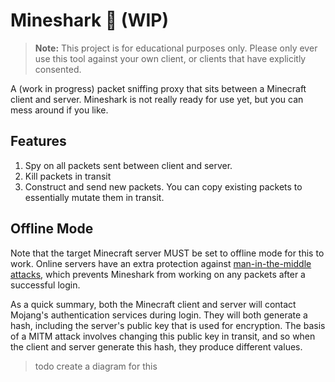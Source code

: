 # Mineshark 🦈 (WIP)

> **Note:** This project is for educational purposes only. Please only ever use
> this tool against your own client, or clients that have explicitly consented.

A (work in progress) packet sniffing proxy that sits between a Minecraft client
and server. Mineshark is not really ready for use yet, but you can mess around
if you like.

## Features

1. Spy on all packets sent between client and server.
2. Kill packets in transit
3. Construct and send new packets. You can copy existing packets to essentially
   mutate them in transit.

## Offline Mode

Note that the target Minecraft server MUST be set to offline mode for this to
work. Online servers have an extra protection against [man-in-the-middle
attacks][mitm], which prevents Mineshark from working on any packets after a
successful login.

As a quick summary, both the Minecraft client and server will contact Mojang's
authentication services during login. They will both generate a hash, including
the server's public key that is used for encryption. The basis of a MITM attack
involves changing this public key in transit, and so when the client and server
generate this hash, they produce different values.

[mitm]: https://en.wikipedia.org/wiki/Man-in-the-middle_attack

> todo create a diagram for this
